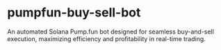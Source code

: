 # pumpfun-buy-sell-bot
An automated Solana Pump.fun bot designed for seamless buy-and-sell execution, maximizing efficiency and profitability in real-time trading.
